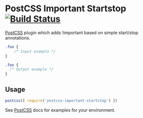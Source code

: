 # PostCSS Important Startstop [![Build Status][ci-img]][ci]

[PostCSS] plugin which adds !important based on simple start/stop annotations.

[PostCSS]: https://github.com/postcss/postcss
[ci-img]:  https://travis-ci.org/psren/postcss-important-startstop.svg
[ci]:      https://travis-ci.org/psren/postcss-important-startstop

```css
.foo {
    /* Input example */
}
```

```css
.foo {
  /* Output example */
}
```

## Usage

```js
postcss([ require('postcss-important-startstop') ])
```

See [PostCSS] docs for examples for your environment.
